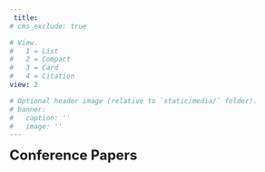 ```yaml
---
 title:
# cms_exclude: true

# View.
#   1 = List
#   2 = Compact
#   3 = Card
#   4 = Citation
view: 2

# Optional header image (relative to `static/media/` folder).
# banner:
#   caption: ''
#   image: ''
---
```


<font size=5> **Conference Papers** </font>
